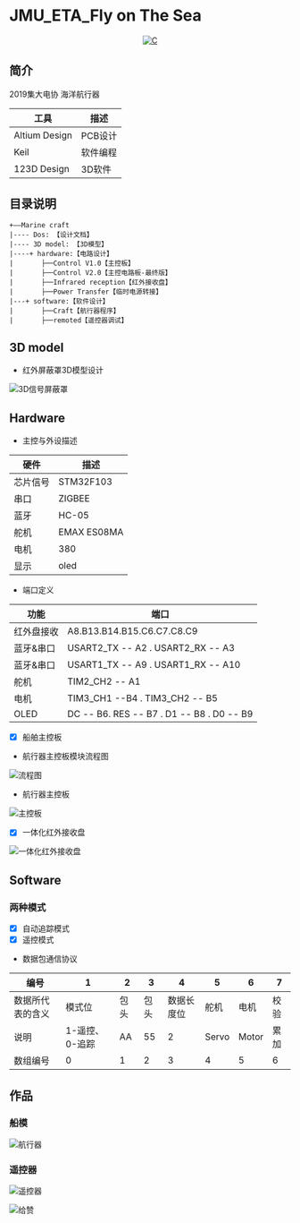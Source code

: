 ﻿# JMU_ETA_Fly on The Sea

<p align="center">
  <a href="https://img.shields.io/badge/language-C-brigreen.svg?style=flat-square"><img src="https://img.shields.io/badge/language-C-brigreen.svg?style=flat-square" alt="C"></a>
</p>

## 简介
2019集大电协 海洋航行器

工具     | 描述
-------- | -----
Altium Design|PCB设计
Keil|软件编程
123D Design|3D软件


## 目录说明
````
+——Marine craft
|---- Dos: 【设计文档】
|---- 3D model: 【3D模型】
|----+ hardware:【电路设计】  
|       ├──Control V1.0【主控板】
|       ├──Control V2.0【主控电路板-最终版】
|       ├──Infrared reception【红外接收盘】
|       ├──Power Transfer【临时电源转接】
|---+ software:【软件设计】
|       ├──Craft【航行器程序】
|       ├──remoted【遥控器调试】
````

## 3D model
- 红外屏蔽罩3D模型设计

![3D信号屏蔽罩](/Docs/Pictures/infrared.png "信号屏蔽罩")



## Hardware
- 主控与外设描述

硬件     | 描述
-------- | -----
芯片信号  |STM32F103
串口  | ZIGBEE
蓝牙  | HC-05
舵机  | EMAX ES08MA
电机|380
显示|oled

- 端口定义

功能     | 端口
-------- | -----
红外盘接收  |A8.B13.B14.B15.C6.C7.C8.C9
蓝牙&串口  | USART2_TX -- A2  . USART2_RX -- A3
蓝牙&串口  | USART1_TX -- A9  . USART1_RX -- A10
舵机  | TIM2_CH2 -- A1
电机|TIM3_CH1 --B4 .   TIM3_CH2 -- B5
OLED|DC -- B6. RES -- B7 . D1 -- B8 . D0 -- B9

- [x]  船舶主控板

- 航行器主控板模块流程图

![流程图](/Docs/Pictures/flow.png "流程图")

- 航行器主控板

![主控板](/Docs/Pictures/Controller-Board.png "主控板")


- [x] 一体化红外接收盘

![一体化红外接收盘](/Docs/Pictures/Infrared-Board.png "一体化红外接收盘")



## Software

### 两种模式

- [x] 自动追踪模式
- [x] 遥控模式
- 数据包通信协议

| 编号 | 1 | 2 | 3 | 4 | 5 | 6 | 7 | 
| --- | --- | --- | --- | --- | --- | --- | --- |
| 数据所代表的含义 | 模式位 | 包头 | 包头 | 数据长度位 | 舵机 | 电机 | 校验 | 
| 说明 | 1-遥控、0-追踪 | AA | 55 | 2 | Servo | Motor | 累加 |
| 数组编号 | 0 | 1 | 2 | 3 | 4 | 5 | 6 |


## 作品

### 船模

![航行器](/Docs/Pictures/Craft.jpg "航行器")

### 遥控器

![遥控器](/Docs/Pictures/Remote.jpg "遥控器")



![给赞](/Docs/Pictures/zan.png "赞赏是最好的支持")
